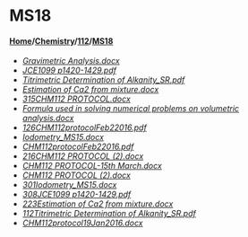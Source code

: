 # MS18
#### [Home](../../..)/[Chemistry](../..)/[112](..)/[MS18]()
- [_Gravimetric Analysis.docx_](Gravimetric%20Analysis.docx)
- [_JCE1099 p1420-1429.pdf_](JCE1099%20p1420-1429.pdf)
- [_Titrimetric Determination of Alkanity_SR.pdf_](Titrimetric%20Determination%20of%20Alkanity_SR.pdf)
- [_Estimation of Ca2 from mixture.docx_](Estimation%20of%20Ca2%20from%20mixture.docx)
- [_315CHM112 PROTOCOL.docx_](315CHM112%20PROTOCOL.docx)
- [_Formula used in solving numerical problems on volumetric analysis.docx_](Formula%20used%20in%20solving%20numerical%20problems%20on%20volumetric%20analysis.docx)
- [_126CHM112protocolFeb22016.pdf_](126CHM112protocolFeb22016.pdf)
- [_Iodometry_MS15.docx_](Iodometry_MS15.docx)
- [_CHM112protocolFeb22016.pdf_](CHM112protocolFeb22016.pdf)
- [_216CHM112 PROTOCOL (2).docx_](216CHM112%20PROTOCOL%20(2).docx)
- [_CHM112 PROTOCOL-15th March.docx_](CHM112%20PROTOCOL-15th%20March.docx)
- [_CHM112 PROTOCOL (2).docx_](CHM112%20PROTOCOL%20(2).docx)
- [_301Iodometry_MS15.docx_](301Iodometry_MS15.docx)
- [_308JCE1099 p1420-1429.pdf_](308JCE1099%20p1420-1429.pdf)
- [_223Estimation of Ca2 from mixture.docx_](223Estimation%20of%20Ca2%20from%20mixture.docx)
- [_112Titrimetric Determination of Alkanity_SR.pdf_](112Titrimetric%20Determination%20of%20Alkanity_SR.pdf)
- [_CHM112protocol19Jan2016.docx_](CHM112protocol19Jan2016.docx)
